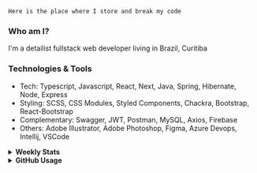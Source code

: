 ```
Here is the place where I store and break my code
```
### Who am I?
I'm a detailist fullstack web developer living in Brazil, Curitiba

### Technologies & Tools
- Tech: Typescript, Javascript, React, Next, Java, Spring, Hibernate, Node, Express
- Styling: SCSS, CSS Modules, Styled Components, Chackra, Bootstrap, React-Bootstrap
- Complementary: Swagger, JWT, Postman, MySQL, Axios, Firebase
- Others: Adobe Illustrator, Adobe Photoshop, Figma, Azure Devops, Intellij, VSCode

<details>
  <summary><b> Weekly Stats</b></summary>
<!--START_SECTION:waka-->

```text
TypeScript   32 hrs 39 mins  ███████████████████▒░░░░░   77.69 %
CSS          5 hrs 32 mins   ███▒░░░░░░░░░░░░░░░░░░░░░   13.20 %
Docker       1 hr 20 mins    ▓░░░░░░░░░░░░░░░░░░░░░░░░   03.21 %
JSON         1 hr 18 mins    ▓░░░░░░░░░░░░░░░░░░░░░░░░   03.12 %
JavaScript   44 mins         ▒░░░░░░░░░░░░░░░░░░░░░░░░   01.75 %
Bash         13 mins         ░░░░░░░░░░░░░░░░░░░░░░░░░   00.54 %
```

<!--END_SECTION:waka-->
</details>

<details>
  <summary><b> GitHub Usage</b></summary>
  
[![Top Langs](https://github-readme-stats.vercel.app/api/top-langs/?username=gxlpes&&langs_count=9&layout=compact)](https://github.com/anuraghazra/github-readme-stats)

</details>
